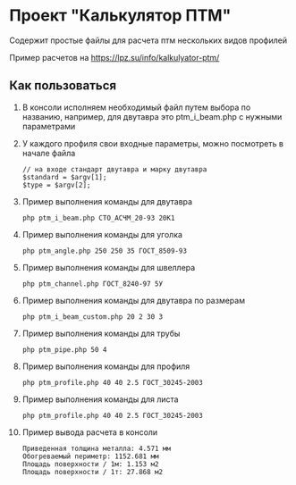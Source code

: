 # Проект "Калькулятор ПТМ"

Содержит простые файлы для расчета птм нескольких видов профилей

Пример расчетов на https://lpz.su/info/kalkulyator-ptm/

## Как пользоваться

1. В консоли исполняем необходимый файл путем выбора по названию, например, для двутавра это ptm_i_beam.php с нужными
   параметрами
2. У каждого профиля свои входные параметры, можно посмотреть в начале файла
   ```shell
   // на входе стандарт двутавра и марку двутавра
   $standard = $argv[1];
   $type = $argv[2];
   ```
3. Пример выполнения команды для двутавра

   ```shell
   php ptm_i_beam.php СТО_АСЧМ_20-93 20К1
   ```
4. Пример выполнения команды для уголка

   ```shell
   php ptm_angle.php 250 250 35 ГОСТ_8509-93
   ```
5. Пример выполнения команды для швеллера

   ```shell
   php ptm_channel.php ГОСТ_8240-97 5У
   ```
6. Пример выполнения команды для двутавра по размерам

   ```shell
   php ptm_i_beam_custom.php 20 2 30 3
   ```
7. Пример выполнения команды для трубы

   ```shell
   php ptm_pipe.php 50 4
   ```
8. Пример выполнения команды для профиля

   ```shell
   php ptm_profile.php 40 40 2.5 ГОСТ_30245-2003
   ```

9. Пример выполнения команды для листа

   ```shell
   php ptm_profile.php 40 40 2.5 ГОСТ_30245-2003
   ```

10. Пример вывода расчета в консоли
    ```shell
    Приведенная толщина металла: 4.571 мм
    Обогреваемый периметр: 1152.681 мм
    Площадь поверхности / 1м: 1.153 м2
    Площадь поверхности / 1т: 27.868 м2
    ```

